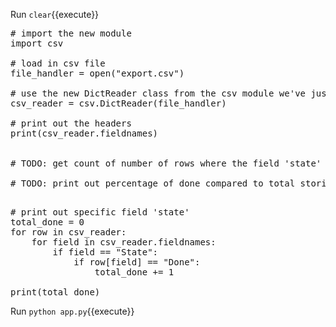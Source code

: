 Run `clear`{{execute}}
<pre class="file" data-filename="app.py" data-target="replace">
# import the new module
import csv

# load in csv file
file_handler = open("export.csv")

# use the new DictReader class from the csv module we've just read about
csv_reader = csv.DictReader(file_handler)

# print out the headers
print(csv_reader.fieldnames)


# TODO: get count of number of rows where the field 'state' is 'done'

# TODO: print out percentage of done compared to total stories

</pre>

<pre class="file" data-filename="app.py" data-target="insert" data-marker="# TODO: get count of number of rows where the field 'state' is 'done'">
# print out specific field 'state'
total_done = 0
for row in csv_reader:
    for field in csv_reader.fieldnames:
        if field == "State":
            if row[field] == "Done":
                total_done += 1

print(total_done)
</pre>

Run `python app.py`{{execute}}
